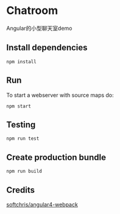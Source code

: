 # Chatroom
Angular的小型聊天室demo

## Install dependencies
```
npm install
```
## Run
To start a webserver with source maps do:
```
npm start
```
## Testing
```
npm run test
```
## Create production bundle
```
npm run build
```
## Credits
[softchris/angular4-webpack](https://github.com/softchris/angular4-webpack)
